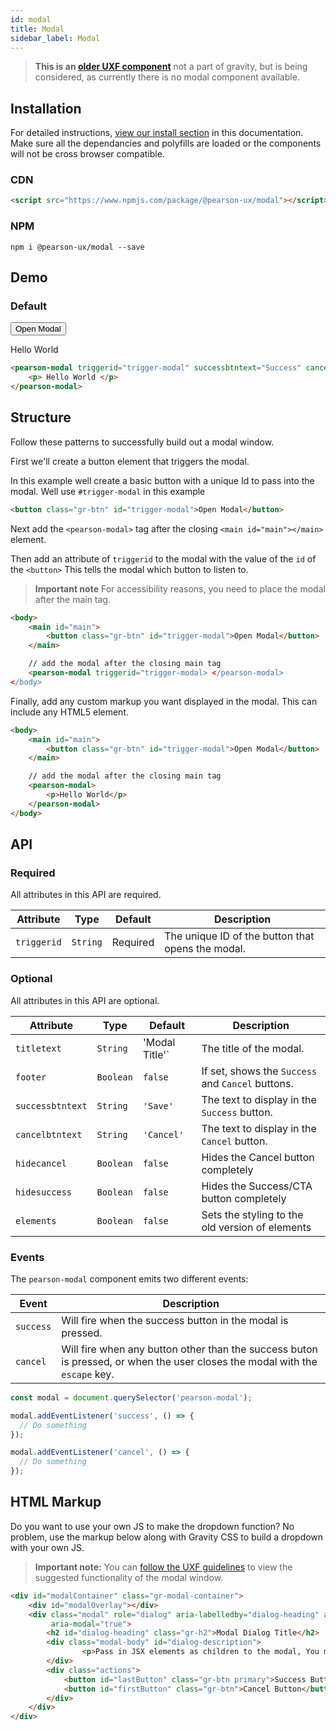 ```yaml
---
id: modal
title: Modal
sidebar_label: Modal
---
```


> **This is an [older UXF component](https://uxframework.pearson.com/c/modal)**
not a part of gravity, but is being considered, as currently there is no modal component available.

## Installation
For detailed instructions, [view our install section](https://ux.pearson.com/prototypes/gravity-documentation/docs/getting-started/install) in this documentation.  Make sure all the dependancies and polyfills are loaded or the components will not be cross browser compatible.
### CDN
```html
<script src="https://www.npmjs.com/package/@pearson-ux/modal"></script>
```
### NPM
``` console
npm i @pearson-ux/modal --save
```

## Demo

### Default
<main id="main"></main>
<div class="box">
    <button class="gr-btn" id="trigger-modal">Open Modal</button>
    <pearson-modal triggerid="trigger-modal" successbtntext="Success" cancelbtntext="Cancel" footer>
        <p> Hello World </p>
    </pearson-modal>
</div>



```html
<pearson-modal triggerid="trigger-modal" successbtntext="Success" cancelbtntext="Cancel" footer>
    <p> Hello World </p>
</pearson-modal>
```



## Structure
Follow these patterns to successfully build out a modal window.

First we'll create a button element that triggers the modal.

In this example well create a basic button with a unique Id to pass into the modal. Well use ```#trigger-modal``` in this example

```html
<button class="gr-btn" id="trigger-modal">Open Modal</button>
```

Next add the ```<pearson-modal>``` tag after the closing ```<main id="main"></main>``` element.

Then add an attribute of ```triggerid``` to the modal with the value of the ```id``` of the ```<button>```  This tells the modal which button to listen to.

> **Important note**
For accessibility reasons, you need to place the modal after the main tag.

```html
<body>
    <main id="main">
        <button class="gr-btn" id="trigger-modal">Open Modal</button>
    </main>

    // add the modal after the closing main tag
    <pearson-modal triggerid="trigger-modal> </pearson-modal>
</body>
```

Finally, add any custom markup you want displayed in the modal.  This can include any HTML5 element.

```html
<body>
    <main id="main">
        <button class="gr-btn" id="trigger-modal">Open Modal</button>
    </main>

    // add the modal after the closing main tag
    <pearson-modal>
        <p>Hello World</p>
    </pearson-modal>
</body>
```


## API

### Required
All attributes in this API are required.

| Attribute   | Type   | Default | Description                                                                                                |
| ----------- | ------ | ------- | ---------------------------------------------------------------------------------------------------------- |
| `triggerid`      | `String`  | Required        | The unique ID of the button that opens the modal. |                 |

### Optional
All attributes in this API are optional.

| Attribute   | Type   | Default | Description                                                                                                |
| ----------- | ------ | ------- | ---------------------------------------------------------------------------------------------------------- |
| `titletext`      | `String`  | 'Modal Title'`  | The title of the modal.                           |
| `footer`         | `Boolean` | `false`         | If set, shows the `Success` and `Cancel` buttons. |
| `successbtntext` | `String`  | `'Save'`        | The text to display in the `Success` button.      |
| `cancelbtntext`  | `String`  | `'Cancel'`      | The text to display in the `Cancel` button.       |
| `hidecancel`     | `Boolean` | `false`         | Hides the Cancel button completely                |
| `hidesuccess`    | `Boolean` | `false`         | Hides the Success/CTA button completely           |
| `elements`       | `Boolean` | `false`         | Sets the styling to the old version of elements   |



### Events
The ```pearson-modal``` component emits two different events:

| Event     | Description                                                                                              |
| --------- | -------------------------------------------------------------------------------------------------------- |
| `success` | Will fire when the success button in the modal is pressed.         |
| `cancel`  | Will fire when any button other than the success buton is pressed, or when the user closes the modal with the `escape` key. |


```js
const modal = document.querySelector('pearson-modal');

modal.addEventListener('success', () => {
  // Do something
});

modal.addEventListener('cancel', () => {
  // Do something
});
```

## HTML Markup
Do you want to use your own JS to make the dropdown function?  No problem, use the markup below along with Gravity CSS to build a dropdown with your own JS.

> **Important note:**
You can [follow the UXF guidelines](https://uxframework.pearson.com/c/modal) to view the suggested functionality of the modal window.

```html
<div id="modalContainer" class="gr-modal-container">
    <div id="modalOverlay"></div>
    <div class="modal" role="dialog" aria-labelledby="dialog-heading" aria-describedby="dialog-description"
         aria-modal="true">
        <h2 id="dialog-heading" class="gr-h2">Modal Dialog Title</h2>
        <div class="modal-body" id="dialog-description">
                <p>Pass in JSX elements as children to the modal, You must pass in the text object with valid strings</p>
        </div>
        <div class="actions">
            <button id="lastButton" class="gr-btn primary">Success Button</button>
            <button id="firstButton" class="gr-btn">Cancel Button</button>
        </div>
    </div>
</div>
```
